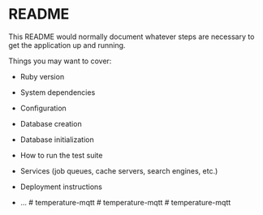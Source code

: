 # README

This README would normally document whatever steps are necessary to get the
application up and running.

Things you may want to cover:

* Ruby version

* System dependencies

* Configuration

* Database creation

* Database initialization

* How to run the test suite

* Services (job queues, cache servers, search engines, etc.)

* Deployment instructions

* ...
#   t e m p e r a t u r e - m q t t  
 #   t e m p e r a t u r e - m q t t  
 #   t e m p e r a t u r e - m q t t  
 